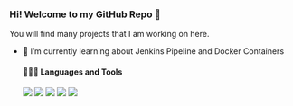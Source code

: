 ### Hi! Welcome to my GitHub Repo 👋

You will find many projects that I am working on here.

- 🌱 I’m currently learning about Jenkins Pipeline and Docker Containers

  #### 👨🏻‍💻 Languages and Tools <br />

  <!-- img source https://icons8.com/icons -->
  <code><img src="https://img.icons8.com/color/48/000000/python.png"/></code>
  <code><img src="https://img.icons8.com/color/48/000000/html-5.png"/></code>
  <code><img src="https://img.icons8.com/color/48/000000/css3.png"/></code>
  <code><img src="https://img.icons8.com/color/48/000000/jenkins.png"/></code>
    <code><img src="https://img.icons8.com/color/48/000000/docker.png"/></code>


<!--
**anishst/anishst** is a ✨ _special_ ✨ repository because its `README.md` (this file) appears on your GitHub profile.

Here are some ideas to get you started:

- 🔭 I’m currently working on ...
- 🌱 I’m currently learning ...
- 👯 I’m looking to collaborate on ...
- 🤔 I’m looking for help with ...
- 💬 Ask me about ...
- 📫 How to reach me: ...
- 😄 Pronouns: ...
- ⚡ Fun fact: ...
-->
